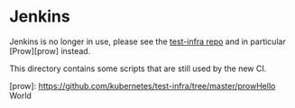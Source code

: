 # Jenkins

Jenkins is no longer in use, please see the [test-infra repo][test-infra] and in
particular [Prow][prow] instead.

This directory contains some scripts that are still used by the new CI.

[test-infra]: https://github.com/kubernetes/test-infra
[prow]: https://github.com/kubernetes/test-infra/tree/master/prowHello World
